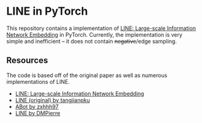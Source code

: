 # LINE in PyTorch

This repository contains a implementation of [LINE: Large-scale Information Network Embedding](https://arxiv.org/abs/1503.03578) in PyTorch. Currently, the implementation is very simple and inefficient – it does not contain ~~negative~~/edge sampling.

## Resources
The code is based off of the original paper as well as numerous implementations
of LINE.
- [LINE: Large-scale Information Network Embedding](https://arxiv.org/abs/1503.03578)
- [LINE (original) by tangjianpku](https://github.com/tangjianpku/LINE)
- [ABot by zxhhh97](https://github.com/zxhhh97/ABot/)
- [LINE by DMPierre](https://github.com/DMPierre/LINE)